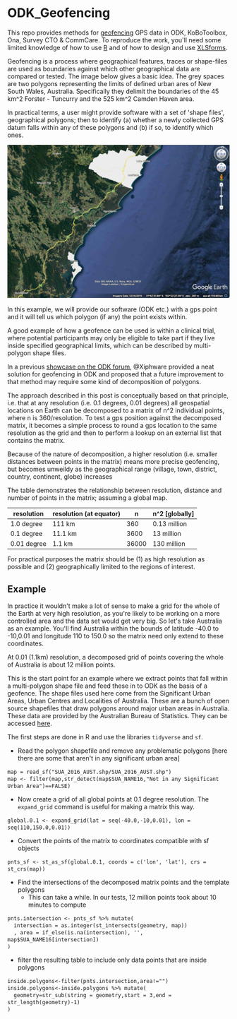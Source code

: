 # ODK_Geofencing

This repo provides methods for [geofencing](https://en.wikipedia.org/wiki/Geo-fence) GPS data in ODK, KoBoToolbox, Ona, Survey CTO &amp; CommCare. To reproduce the work, you'll need some limited knowledge of how to use [R](https://www.r-project.org/) and of how to design and use [XLSforms](xlsform.org). 

Geofencing is a process where geographical features, traces or shape-files are used as boundaries against which other geographical data are compared or tested. The image below gives a basic idea. The grey spaces are two polygons representing the limits of defined urban ares of New South Wales, Australia. Specifically they delimit the boundaries of the 45 km^2 Forster - Tuncurry and the 525 km^2 Camden Haven area. 

In practical terms, a user might provide software with a set of 'shape files', geographical polygons; then to identify (a) whether a newly collected GPS datum falls within any of these polygons and (b) if so, to identify which ones. 

![polygon example](img/polygon.jpg)

In this example, we will provide our software (ODK etc.) with a gps point and it will tell us which polygon (if any) the point exists within. 

A good example of how a geofence can be used is within a clinical trial, where potential participants may only be eligible to take part if they live inside specified geographical limits, which can be described by multi-polygon shape files.

In a previous [showcase on the ODK forum](https://forum.getodk.org/t/odk-geofence-v1/18656), @Xiphware provided a neat solution for geofencing in ODK and proposed that a future improvement to that method may require some kind of decomposition of polygons. 

The approach described in this post is conceptually based on that principle, i.e. that at any resolution (i.e. 0.1 degrees, 0.01 degrees) all geospatial locations on Earth can be decomposed to a matrix of n^2 individual points, where n is 360/resolution. To test a gps position against the decomposed matrix, it becomes a simple process to round a gps location to the same resolution as the grid and then to perform a lookup on an external list that contains the matrix. 

Because of the nature of decomposition, a higher resolution (i.e. smaller distances between points in the matrix) means more precise geofencing, but becomes unweildy as the geographical range (village, town, district, country, continent, globe) increases

The table demonstrates the relationship between resolution, distance and number of points in the matrix; assuming a global map. 

|resolution  | resolution (at equator) |n    |n^2 [globally] |  
| ---------- | ---------| --- | --- |  
| 1.0 degree | 111 km   |360  | 0.13 million|
| 0.1 degree | 11.1 km  |3600 | 13 million|
| 0.01 degree| 1.1 km   |36000 | 130 million |  

For practical purposes the matrix should be (1) as high resolution as possible and (2) geographically limited to the regions of interest. 

## Example

In practice it wouldn't make a lot of sense to make a grid for the whole of the Earth at very high resolution, as you're likely to be working on a more controlled area and the data set would get very big. So let's take Australia as an example. You'll find Australia within the bounds of latitude -40.0 to -10,0.01 and longitude 110 to 150.0 so the matrix need only extend to these coordinates. 

At 0.01 (1.1km) resolution, a decomposed grid of points covering the whole of Australia is about 12 million points. 

This is the start point for an example where we extract points that fall within a multi-polygon shape file and feed these in to ODK as the basis of a geofence. The shape files used here come from the Significant Urban Areas, Urban Centres and Localities of Australia. These are a bunch of open source shapefiles that draw polygons around major urban areas in Australia. These data are provided by the Australian Bureau of Statistics. They can be accessed [here](https://www.abs.gov.au/AUSSTATS/abs@.nsf/DetailsPage/1270.0.55.004July%202016?OpenDocument).

The first steps are done in R and use the libraries `tidyverse` and `sf`.


* Read the polygon shapefile and remove any problematic polygons [here there are some that aren't in any significant urban area]

```
map = read_sf("SUA_2016_AUST.shp/SUA_2016_AUST.shp")  
map <- filter(map,str_detect(map$SUA_NAME16,"Not in any Significant Urban Area")==FALSE)
```

* Now create a grid of all global points at 0.1 degree resolution. The `expand_grid` command is useful for making a matrix this way.

```
global.0.1 <- expand_grid(lat = seq(-40.0,-10,0.01), lon = seq(110,150.0,0.01))
```
* Convert the points of the matrix to coordinates compatible with sf objects

```
pnts_sf <- st_as_sf(global.0.1, coords = c('lon', 'lat'), crs = st_crs(map))
```

* Find the intersections of the decomposed matrix points and the template polygons
  * This can take a while. In our tests, 12 million points took about 10 minutes to compute
  
```
pnts.intersection <- pnts_sf %>% mutate(
  intersection = as.integer(st_intersects(geometry, map))
  , area = if_else(is.na(intersection), '', map$SUA_NAME16[intersection])
)
```

* filter the resulting table to include only data points that are inside polygons
```
inside.polygons<-filter(pnts.intersection,area!="")
inside.polygons<-inside.polygons %>% mutate(
  geometry=str_sub(string = geometry,start = 3,end = str_length(geometry)-1)
)
```











